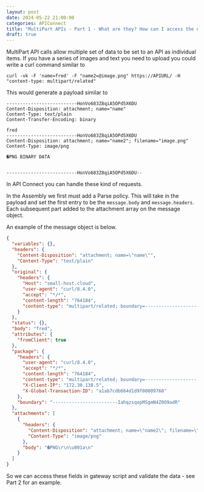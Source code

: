 ```yaml
---
layout: post
date: 2024-05-22 21:00:00
categories: APIConnect
title: "MultiPart APIs - Part 1 - What are they? How can I access the elements in API Connect."
draft: true
---
```


MultiPart API calls allow multiple set of data to be set to an API as individual items. If you have a series of images and text you need to upload you could write a curl command similar to

`curl -vk -F 'name=fred' -F "name2=@image.png" https://APIURL/ -H "content-type: multipart/related"`


<!--more-->
This would generate a payload similar to

```
--------------------------HonVo683Z8qiA5OPd5X6DU
Content-Disposition: attachment; name="name"
Content-Type: text/plain
Content-Transfer-Encoding: binary

fred
--------------------------HonVo683Z8qiA5OPd5X6DU
Content-Disposition: attachment; name="name2"; filename="image.png"
Content-Type: image/png

�PNG BINARY DATA


--------------------------HonVo683Z8qiA5OPd5X6DU--
```


In API Connect you can handle these kind of requests.

In the Assembly we first must add a Parse policy. This will take in the payload and set the first entry to be the `message.body` and `message.headers`. Each subsequent part added to the attachment array on the message object.

An example of the message object is below.
```json
{
  "variables": {},
  "headers": {
    "Content-Disposition": "attachment; name=\"name\"",
    "Content-Type": "text/plain"
  },
  "original": {
    "headers": {
      "Host": "small-host.cloud",
      "user-agent": "curl/8.4.0",
      "accept": "*/*",
      "content-length": "764184",
      "content-type": "multipart/related; boundary=------------------------IahqzsqopMSgmN4Z0O9adR"
    }
  },
  "status": {},
  "body": "fred",
  "attributes": {
    "fromClient": true
  },
  "package": {
    "headers": {
      "user-agent": "curl/8.4.0",
      "accept": "*/*",
      "content-length": "764184",
      "content-type": "multipart/related; boundary=------------------------IahqzsqopMSgmN4Z0O9adR",
      "X-Client-IP": "172.30.138.5",
      "X-Global-Transaction-ID": "a1ab7cdb664d1d9f00009760"
    },
    "boundary": "------------------------IahqzsqopMSgmN4Z0O9adR"
  },
  "attachments": [
    {
      "headers": {
        "Content-Disposition": "attachment; name=\"name2\"; filename=\"image.png\"",
        "Content-Type": "image/png"
      },
      "body": "�PNG\r\n\u001a\n"
    }
  ]
}
```


So we can access these fields in gateway script and validate the data - see Part 2 for an example.
